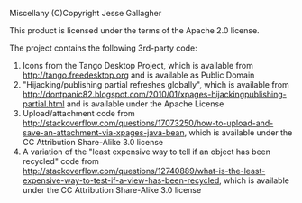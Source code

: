 Miscellany
(C)Copyright Jesse Gallagher

This product is licensed under the terms of the Apache 2.0 license.

The project contains the following 3rd-party code:

1. Icons from the Tango Desktop Project, which is available from http://tango.freedesktop.org and is available as Public Domain
2. "Hijacking/publishing partial refreshes globally", which is available from http://dontpanic82.blogspot.com/2010/01/xpages-hijackingpublishing-partial.html and is available under the Apache License
3. Upload/attachment code from http://stackoverflow.com/questions/17073250/how-to-upload-and-save-an-attachment-via-xpages-java-bean, which is available under the CC Attribution Share-Alike 3.0 license
4. A variation of the "least expensive way to tell if an object has been recycled" code from http://stackoverflow.com/questions/12740889/what-is-the-least-expensive-way-to-test-if-a-view-has-been-recycled, which is available under the CC Attribution Share-Alike 3.0 license
